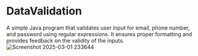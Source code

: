 # DataValidation
A simple Java program that validates user input for email, phone number, and password using regular expressions. It ensures proper formatting and provides feedback on the validity of the inputs.
![Screenshot 2025-03-01 233644](https://github.com/user-attachments/assets/df591674-6e10-42db-bcbc-ce94b1ded2c0)
